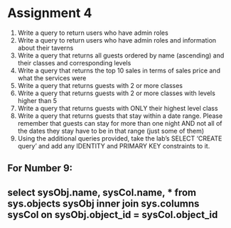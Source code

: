 # Assignment 4

1. Write a query to return users who have admin roles
2. Write a query to return users who have admin roles and information about their taverns
3. Write a query that returns all guests ordered by name (ascending) and their classes and corresponding levels
4. Write a query that returns the top 10 sales in terms of sales price and what the services were
5. Write a query that returns guests with 2 or more classes
6. Write a query that returns guests with 2 or more classes with levels higher than 5
7. Write a query that returns guests with ONLY their highest level class
8. Write a query that returns guests that stay within a date range. Please remember that guests can stay for more than one night AND not all of the dates they stay have to be in that range (just some of them)
9. Using the additional queries provided, take the lab’s SELECT ‘CREATE query’ and add any IDENTITY and PRIMARY KEY constraints to it.

For Number 9: 
---
select sysObj.name, sysCol.name, *
from sys.objects sysObj inner join sys.columns sysCol on sysObj.object_id = sysCol.object_id
---